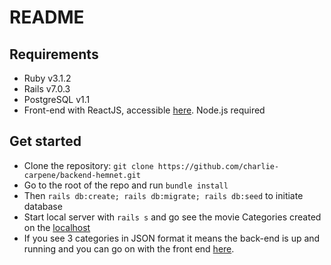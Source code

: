 # README

## Requirements

* Ruby v3.1.2
* Rails v7.0.3
* PostgreSQL v1.1
* Front-end with ReactJS, accessible [here](https://github.com/charlie-carpene/frontend-hemnet). Node.js required

## Get started

* Clone the repository: `git clone https://github.com/charlie-carpene/backend-hemnet.git`
* Go to the root of the repo and run `bundle install`
* Then `rails db:create; rails db:migrate; rails db:seed` to initiate database
* Start local server with `rails s` and go see the movie Categories created on the [localhost](http://localhost:3000/categories)
* If you see 3 categories in JSON format it means the back-end is up and running and you can go on with the front end [here](https://github.com/charlie-carpene/frontend-hemnet).
